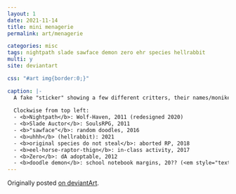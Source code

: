 ```yaml
---
layout: 1
date: 2021-11-14
title: mini menagerie
permalink: art/menagerie

categories: misc
tags: nightpath slade sawface demon zero ehr species hellrabbit
multi: y
site: deviantart

css: "#art img{border:0;}"

caption: |-
  A fake "sticker" showing a few different critters, their names/monikers, and creation context + dates; titled "mini menagerie," signed 2021.
  
  Clockwise from top left:
  - <b>Nightpath</b>: Wolf-Haven, 2011 (redesigned 2020)
  - <b>Slade Auctor</b>: SoulsRPG, 2011
  - <b>"sawface"</b>: random doodles, 2016
  - <b>uhhh</b> (hellrabbit): 2021
  - <b>original species do not steal</b>: aborted RP, 2018
  - <b>eel-horse-raptor-thign</b>: in-class activity, 2017
  - <b>Zero</b>: dA adoptable, 2012
  - <b>doodle demon</b>: school notebook margins, 20?? (<em style="text-transform:uppercase;font-style:normal;">old</em>)
---
```

Originally posted [on deviantArt](https://www.deviantart.com/a-flyleaf/art/sticker-critters-897944383).